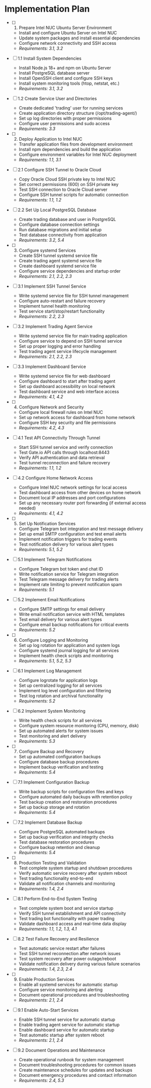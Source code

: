 # Implementation Plan

- [ ] 1. Prepare Intel NUC Ubuntu Server Environment
  - Install and configure Ubuntu Server on Intel NUC
  - Update system packages and install essential dependencies
  - Configure network connectivity and SSH access
  - _Requirements: 3.1, 3.2_

- [ ] 1.1 Install System Dependencies
  - Install Node.js 18+ and npm on Ubuntu Server
  - Install PostgreSQL database server
  - Install OpenSSH client and configure SSH keys
  - Install system monitoring tools (htop, netstat, etc.)
  - _Requirements: 3.1, 3.2_

- [ ] 1.2 Create Service User and Directories
  - Create dedicated 'trading' user for running services
  - Create application directory structure (/opt/trading-agent/)
  - Set up log directories with proper permissions
  - Configure user permissions and sudo access
  - _Requirements: 3.3_

- [ ] 2. Deploy Application to Intel NUC
  - Transfer application files from development environment
  - Install npm dependencies and build the application
  - Configure environment variables for Intel NUC deployment
  - _Requirements: 1.1, 3.1_

- [ ] 2.1 Configure SSH Tunnel to Oracle Cloud
  - Copy Oracle Cloud SSH private key to Intel NUC
  - Set correct permissions (600) on SSH private key
  - Test SSH connection to Oracle Cloud server
  - Configure SSH tunnel scripts for automatic connection
  - _Requirements: 1.1, 1.2_

- [ ] 2.2 Set Up Local PostgreSQL Database
  - Create trading database and user in PostgreSQL
  - Configure database connection settings
  - Run database migrations and initial setup
  - Test database connectivity from application
  - _Requirements: 3.2, 5.4_

- [ ] 3. Configure systemd Services
  - Create SSH tunnel systemd service file
  - Create trading agent systemd service file
  - Create dashboard systemd service file
  - Configure service dependencies and startup order
  - _Requirements: 2.1, 2.2, 2.3_

- [ ] 3.1 Implement SSH Tunnel Service
  - Write systemd service file for SSH tunnel management
  - Configure auto-restart and failure recovery
  - Implement tunnel health monitoring
  - Test service start/stop/restart functionality
  - _Requirements: 2.2, 2.3_

- [ ] 3.2 Implement Trading Agent Service
  - Write systemd service file for main trading application
  - Configure service to depend on SSH tunnel service
  - Set up proper logging and error handling
  - Test trading agent service lifecycle management
  - _Requirements: 2.1, 2.2, 2.3_

- [ ] 3.3 Implement Dashboard Service
  - Write systemd service file for web dashboard
  - Configure dashboard to start after trading agent
  - Set up dashboard accessibility on local network
  - Test dashboard service and web interface access
  - _Requirements: 4.1, 4.2_

- [ ] 4. Configure Network and Security
  - Configure local firewall rules on Intel NUC
  - Set up network access for dashboard from home network
  - Configure SSH key security and file permissions
  - _Requirements: 4.2, 4.3_

- [ ] 4.1 Test API Connectivity Through Tunnel
  - Start SSH tunnel service and verify connection
  - Test Gate.io API calls through localhost:8443
  - Verify API authentication and data retrieval
  - Test tunnel reconnection and failure recovery
  - _Requirements: 1.1, 1.2_

- [ ] 4.2 Configure Home Network Access
  - Configure Intel NUC network settings for local access
  - Test dashboard access from other devices on home network
  - Document local IP addresses and port configurations
  - Set up any necessary router port forwarding (if external access needed)
  - _Requirements: 4.1, 4.2_

- [ ] 5. Set Up Notification Services
  - Configure Telegram bot integration and test message delivery
  - Set up email SMTP configuration and test email alerts
  - Implement notification triggers for trading events
  - Test notification delivery for various alert types
  - _Requirements: 5.1, 5.2_

- [ ] 5.1 Implement Telegram Notifications
  - Configure Telegram bot token and chat ID
  - Write notification service for Telegram integration
  - Test Telegram message delivery for trading alerts
  - Implement rate limiting to prevent notification spam
  - _Requirements: 5.1_

- [ ] 5.2 Implement Email Notifications
  - Configure SMTP settings for email delivery
  - Write email notification service with HTML templates
  - Test email delivery for various alert types
  - Configure email backup notifications for critical events
  - _Requirements: 5.2_

- [ ] 6. Configure Logging and Monitoring
  - Set up log rotation for application and system logs
  - Configure systemd journal logging for all services
  - Implement health check scripts and monitoring
  - _Requirements: 5.1, 5.2, 5.3_

- [ ] 6.1 Implement Log Management
  - Configure logrotate for application logs
  - Set up centralized logging for all services
  - Implement log level configuration and filtering
  - Test log rotation and archival functionality
  - _Requirements: 5.2_

- [ ] 6.2 Implement System Monitoring
  - Write health check scripts for all services
  - Configure system resource monitoring (CPU, memory, disk)
  - Set up automated alerts for system issues
  - Test monitoring and alert delivery
  - _Requirements: 5.3_

- [ ] 7. Configure Backup and Recovery
  - Set up automated configuration backups
  - Configure database backup procedures
  - Implement backup verification and testing
  - _Requirements: 5.4_

- [ ] 7.1 Implement Configuration Backup
  - Write backup scripts for configuration files and keys
  - Configure automated daily backups with retention policy
  - Test backup creation and restoration procedures
  - Set up backup storage and rotation
  - _Requirements: 5.4_

- [ ] 7.2 Implement Database Backup
  - Configure PostgreSQL automated backups
  - Set up backup verification and integrity checks
  - Test database restoration procedures
  - Configure backup retention and cleanup
  - _Requirements: 5.4_

- [ ] 8. Production Testing and Validation
  - Test complete system startup and shutdown procedures
  - Verify automatic service recovery after system reboot
  - Test trading functionality end-to-end
  - Validate all notification channels and monitoring
  - _Requirements: 1.4, 2.4_

- [ ] 8.1 Perform End-to-End System Testing
  - Test complete system boot and service startup
  - Verify SSH tunnel establishment and API connectivity
  - Test trading bot functionality with paper trading
  - Validate dashboard access and real-time data display
  - _Requirements: 1.1, 1.2, 1.3, 4.1_

- [ ] 8.2 Test Failure Recovery and Resilience
  - Test automatic service restart after failures
  - Test SSH tunnel reconnection after network issues
  - Test system recovery after power outage/reboot
  - Validate notification delivery during various failure scenarios
  - _Requirements: 1.4, 2.3, 2.4_

- [ ] 9. Enable Production Services
  - Enable all systemd services for automatic startup
  - Configure service monitoring and alerting
  - Document operational procedures and troubleshooting
  - _Requirements: 2.1, 2.4_

- [ ] 9.1 Enable Auto-Start Services
  - Enable SSH tunnel service for automatic startup
  - Enable trading agent service for automatic startup
  - Enable dashboard service for automatic startup
  - Test automatic startup after system reboot
  - _Requirements: 2.1, 2.4_

- [ ] 9.2 Document Operations and Maintenance
  - Create operational runbook for system management
  - Document troubleshooting procedures for common issues
  - Create maintenance schedules for updates and backups
  - Document emergency procedures and contact information
  - _Requirements: 2.4, 5.3_